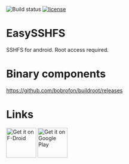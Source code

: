 ![Build status](https://github.com/bobrofon/easysshfs/actions/workflows/build.yml/badge.svg?branch=master) [![license](https://img.shields.io/github/license/mashape/apistatus.svg?maxAge=2592000)](https://github.com/bobrofon/easysshfs/blob/master/LICENSE.txt)

# EasySSHFS
SSHFS for android. 
Root access required.

# Binary components
https://github.com/bobrofon/buildroot/releases

# Links
[<img src="https://fdroid.gitlab.io/artwork/badge/get-it-on.png"
     alt="Get it on F-Droid"
     height="80">](https://f-droid.org/packages/ru.nsu.bobrofon.easysshfs/)
[<img src="https://play.google.com/intl/en_us/badges/images/generic/en-play-badge.png"
     alt="Get it on Google Play"
     height="80">](https://play.google.com/store/apps/details?id=ru.nsu.bobrofon.easysshfs)
